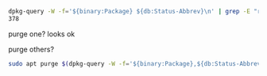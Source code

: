 ```sh
dpkg-query -W -f='${binary:Package} ${db:Status-Abbrev}\n' | grep -E "rc $" | wc -l
378
```

purge one?
looks ok

purge others?


```sh
sudo apt purge $(dpkg-query -W -f='${binary:Package},${db:Status-Abbrev}\n' | grep "rc $" | cut -d, -f1)
```
